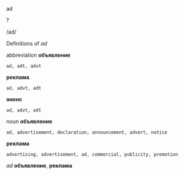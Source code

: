 ad

?

/ad/

Definitions of _ad_

abbreviation
**объявление**

    ad, adt, advt
**реклама**

    ad, advt, adt
**анонс**

    ad, advt, adt

noun
**объявление**

    ad, advertisement, declaration, announcement, advert, notice
**реклама**

    advertising, advertisement, ad, commercial, publicity, promotion

_ad_
**объявление**, **реклама**